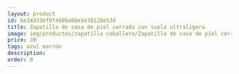 ```yaml
---
layout: product
id: be34d33ef0f498ba60e1e38128e53d
title: Zapatilla de casa de piel cerrada con suela ultraligera 
image: img/productos/zapatilla caballero/Zapatilla de casa de piel cerrada con suela ultraligera =39 =azul marrón.webp
price: 39 
tags: azul marrón
description: 
order: 0
---
```

